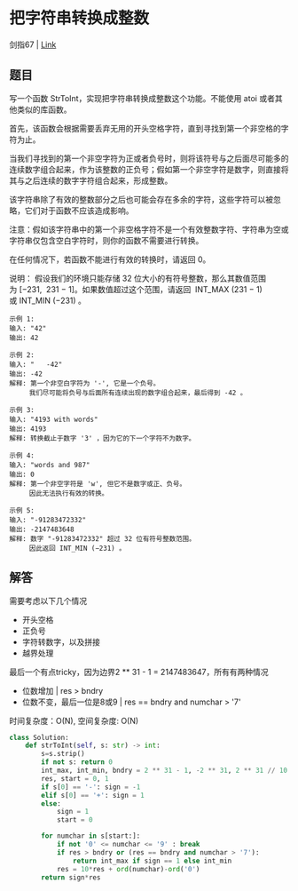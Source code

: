 # 把字符串转换成整数
剑指67 | [Link](https://leetcode-cn.com/problems/ba-zi-fu-chuan-zhuan-huan-cheng-zheng-shu-lcof/)

## 题目
写一个函数 StrToInt，实现把字符串转换成整数这个功能。不能使用 atoi 或者其他类似的库函数。

首先，该函数会根据需要丢弃无用的开头空格字符，直到寻找到第一个非空格的字符为止。

当我们寻找到的第一个非空字符为正或者负号时，则将该符号与之后面尽可能多的连续数字组合起来，作为该整数的正负号；假如第一个非空字符是数字，则直接将其与之后连续的数字字符组合起来，形成整数。

该字符串除了有效的整数部分之后也可能会存在多余的字符，这些字符可以被忽略，它们对于函数不应该造成影响。

注意：假如该字符串中的第一个非空格字符不是一个有效整数字符、字符串为空或字符串仅包含空白字符时，则你的函数不需要进行转换。

在任何情况下，若函数不能进行有效的转换时，请返回 0。

说明：
假设我们的环境只能存储 32 位大小的有符号整数，那么其数值范围为 [−231,  231 − 1]。如果数值超过这个范围，请返回  INT_MAX (231 − 1) 或 INT_MIN (−231) 。
```
示例 1:
输入: "42"
输出: 42

示例 2:
输入: "   -42"
输出: -42
解释: 第一个非空白字符为 '-', 它是一个负号。
     我们尽可能将负号与后面所有连续出现的数字组合起来，最后得到 -42 。

示例 3:
输入: "4193 with words"
输出: 4193
解释: 转换截止于数字 '3' ，因为它的下一个字符不为数字。

示例 4:
输入: "words and 987"
输出: 0
解释: 第一个非空字符是 'w', 但它不是数字或正、负号。
     因此无法执行有效的转换。

示例 5:
输入: "-91283472332"
输出: -2147483648
解释: 数字 "-91283472332" 超过 32 位有符号整数范围。 
     因此返回 INT_MIN (−231) 。
```

## 解答
需要考虑以下几个情况
* 开头空格
* 正负号
* 字符转数字，以及拼接
* 越界处理

最后一个有点tricky，因为边界2 ** 31 - 1 = 2147483647，所有有两种情况

* 位数增加 | res > bndry
* 位数不变，最后一位是8或9 | res == bndry and numchar > '7'

时间复杂度：O(N), 空间复杂度: O(N)
```python
class Solution:
    def strToInt(self, s: str) -> int:
        s=s.strip()
        if not s: return 0
        int_max, int_min, bndry = 2 ** 31 - 1, -2 ** 31, 2 ** 31 // 10
        res, start = 0, 1
        if s[0] == '-': sign = -1
        elif s[0] == '+': sign = 1
        else: 
            sign = 1
            start = 0

        for numchar in s[start:]:
            if not '0' <= numchar <= '9' : break
            if res > bndry or (res == bndry and numchar > '7'):
                return int_max if sign == 1 else int_min 
            res = 10*res + ord(numchar)-ord('0')
        return sign*res
```